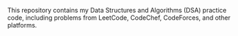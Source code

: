 
This repository contains my Data Structures and Algorithms (DSA) practice code, including problems from LeetCode, CodeChef, CodeForces, and other platforms.
